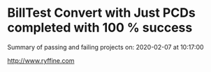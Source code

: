 # BillTest Convert with Just PCDs completed with 100 % success

Summary of passing and failing projects on: 2020-02-07 at 10:17:00

http://www.ryffine.com
